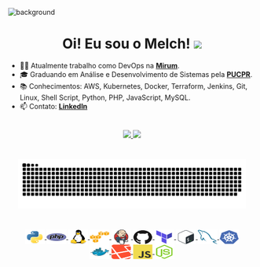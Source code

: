 
![background](https://camo.githubusercontent.com/5dc6ee33381917e41fc9c4951799268998f11a9b864399bf79a0842e4f9b194d/68747470733a2f2f692e696d6775722e636f6d2f315a76566b44632e676966)
<h1 align="center" >Oi! Eu sou o Melch! <img src="https://raw.githubusercontent.com/MartinHeinz/MartinHeinz/master/wave.gif" width="30px"></h1>

* 👨‍💻 Atualmente trabalho como DevOps na [**Mirum**](https://www.mirumagency.com/pt-br/).
* 🎓 Graduando em Análise e Desenvolvimento de Sistemas pela [**PUCPR**](https://www.pucpr.br/).
* 📚 Conhecimentos: AWS, Kubernetes, Docker, Terraform, Jenkins, Git, Linux, Shell Script, Python, PHP, JavaScript, MySQL.
* 📫 Contato: [**LinkedIn**](https://www.linkedin.com/in/melchiades-medeiros/)



<div style="display: inline_block; padding: 20px;" align="center">
  <a href="https://github.com/MelchiadesMedeiros">
  <img height="180em" src="https://github-readme-stats.vercel.app/api?username=MelchiadesMedeiros&show_icons=true&theme=dark&include_all_commits=true&count_private=true"/>
  <img height="180em" src="https://github-readme-stats.vercel.app/api/top-langs/?username=MelchiadesMedeiros&theme=dark&include_all_commits=true&count_private=true&layout=compact">
</div>


<div style="display: inline_block; padding: 20px;" align="center">
  <img src="https://raw.githubusercontent.com/MelchiadesMedeiros/MelchiadesMedeiros/output/github-contribution-grid-snake.svg">
</div>


 <div style="display: inline_block; padding: 20px;" align="center">
  <img align="center" alt="Python" height="30" width="40" src="https://raw.githubusercontent.com/devicons/devicon/master/icons/python/python-original.svg">
  <img align="center" alt="PHP" height="30" width="40" src="https://raw.githubusercontent.com/devicons/devicon/master/icons/php/php-original.svg">
  <img align="center" alt="Linux" height="30" width="40" src="https://raw.githubusercontent.com/devicons/devicon/master/icons/linux/linux-original.svg">
  <img align="center" alt="AWS" height="30" width="40" src="https://raw.githubusercontent.com/devicons/devicon/master/icons/amazonwebservices/amazonwebservices-original.svg">
  <img align="center" alt="Jenkins" height="30" width="40" src="https://raw.githubusercontent.com/devicons/devicon/master/icons/jenkins/jenkins-original.svg">
  <img align="center" alt="GitHub" height="30" width="40" src="https://raw.githubusercontent.com/devicons/devicon/master/icons/github/github-original.svg">
  <img align="center" alt="Terraform" height="30" width="40" src="https://raw.githubusercontent.com/devicons/devicon/master/icons/terraform/terraform-original.svg">
  <img align="center" alt="Shell" height="30" width="40" src="https://raw.githubusercontent.com/devicons/devicon/master/icons/bash/bash-original.svg">
  <img align="center" alt="MySQL" height="30" width="40" src="https://raw.githubusercontent.com/devicons/devicon/master/icons/mysql/mysql-original.svg">
  <img align="center" alt="Kubernetes" height="30" width="40" src="https://raw.githubusercontent.com/devicons/devicon/master/icons/kubernetes/kubernetes-plain.svg">
  <img align="center" alt="Docker" height="30" width="40" src="https://raw.githubusercontent.com/devicons/devicon/master/icons/docker/docker-original.svg">
  <img align="center" alt="Laravel" height="30" width="40" src="https://raw.githubusercontent.com/devicons/devicon/master/icons/laravel/laravel-plain.svg">
  <img align="center" alt="JavaScript" height="30" width="40" src="https://raw.githubusercontent.com/devicons/devicon/master/icons/javascript/javascript-original.svg">
  <img align="center" alt="NodeJS" height="30" width="40" src="https://raw.githubusercontent.com/devicons/devicon/master/icons/nodejs/nodejs-original.svg">
</div>